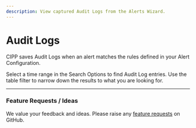 ```yaml
---
description: View captured Audit Logs from the Alerts Wizard.
---
```


# Audit Logs

CIPP saves Audit Logs when an alert matches the rules defined in your Alert Configuration.

Select a time range in the Search Options to find Audit Log entries. Use the table filter to narrow down the results to what you are looking for.

***

### Feature Requests / Ideas

We value your feedback and ideas. Please raise any [feature requests](https://github.com/KelvinTegelaar/CIPP/issues/new?assignees=\&labels=enhancement%2Cno-priority\&projects=\&template=feature.yml\&title=%5BFeature+Request%5D%3A+) on GitHub.
